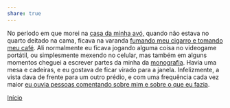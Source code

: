 ```yaml
---  
share: true  
---  
```

  
No período em que morei na [casa da minha avó,](Casa%20da%20Avó) quando não estava no quarto deitado na cama, ficava na varanda [fumando meu cigarro e tomando meu café](Café%20e%20Cigarro). Ali normalmente eu ficava jogando alguma coisa no videogame portátil, ou simplesmente mexendo no celular, mas também em alguns momentos cheguei a escrever partes da minha da [monografia](Monografia). Havia uma mesa e cadeiras, e eu gostava de ficar virado para a janela. Infelizmente, a vista dava de frente para um outro prédio, e com uma frequência cada vez maior [eu ouvia pessoas comentando sobre mim e sobre o que eu fazia](Vozes).   
  
[Início](Início)